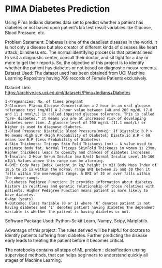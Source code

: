 # PIMA Diabetes Prediction
Using Pima Indians diabetes data set to predict whether a patient has diabetes or not based upon patient’s lab test result variables like Glucose, Blood Pressure, etc.

Problem Statement: Diabetes is one of the deadliest diseases in the world. It is not only a disease but also creator of different kinds of diseases like heart attack, blindness etc. The normal identifying process is that patients need to visit a diagnostic center, consult their doctor, and sit tight for a day or more to get their reports. So, the objective of this project is to identify whether the patient has diabetes or not based on diagnostic measurements. Dataset Used: The dataset used has been obtained from UCI Machine Learning Repository having 769 records of Female Patients exclusively.

Dataset Link: https://archive.ics.uci.edu/ml/datasets/Pima+Indians+Diabetes




    1-Pregnancies: No. of times pregnant
    2-Glucose: Plasma Glucose Concentration a 2 hour in an oral glucose tolerance test (mg/dl) A 2-hour value between 140 and 200 mg/dL (7.8 and 11.1 mmol/L) is called impaired glucose tolerance. This is called "pre- diabetes." It means you are at increased risk of developing diabetes over time. A glucose level of 200 mg/dL (11.1 mmol/L) or higher is used to diagnose diabetes.
    3-Blood Pressure: Diastolic Blood Pressure(mmHg): If Diastolic B.P > 90 means High B.P (High Probability of Diabetes) Diastolic B.P < 60 means low B.P (Less Probability of Diabetes)
    4-Skin Thickness: Triceps Skin Fold Thickness (mm) – A value used to estimate body fat. Normal Triceps SkinFold Thickness in women is 23mm. Higher thickness leads to obesity and chances of diabetes increases.
    5-Insulin: 2-Hour Serum Insulin (mu U/ml) Normal Insulin Level 16-166 mIU/L Values above this range can be alarming.
    6-BMI: Body Mass Index (weight in kg/ height in m2) Body Mass Index of 18.5 to 25 is within the normal range BMI between 25 and 30 then it falls within the overweight range. A BMI of 30 or over falls within the obese range.
    7-Diabetes Pedigree Function: It provides information about diabetes history in relatives and genetic relationship of those relatives with patients. Higher Pedigree Function means patient is more likely to have diabetes.
    8-Age (years)
    9-Outcome: Class Variable (0 or 1) where ‘0’ denotes patient is not having diabetes and ‘1’ denotes patient having diabetes The dependent variable is whether the patient is having diabetes or not.


Software Package Used: Python-Scikit Learn, Numpy, Scipy, Matplotlib.

Advantage of this project: The rules derived will be helpful for doctors to identify patients suffering from diabetes. Further predicting the disease early leads to treating the patient before it becomes critical.

The notebooks contains all steps of ML problem : classification unsing supervised methods, that can helps beginners to understand quickly all stages of Machine Learning.